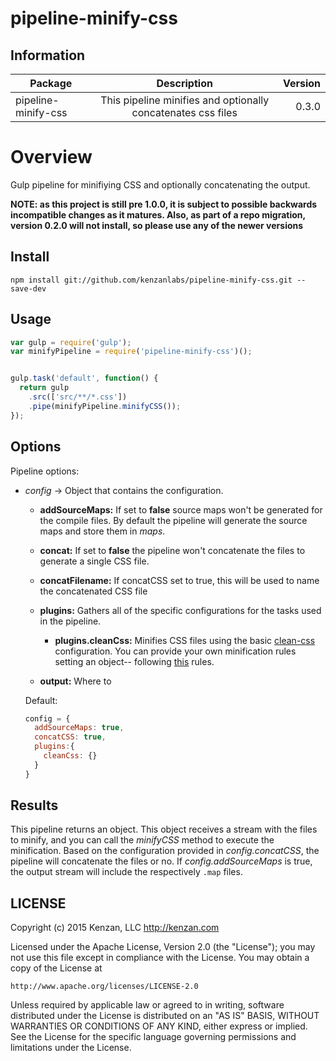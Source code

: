 # pipeline-minify-css


## Information

| Package       | Description   | Version|
| ------------- |:-------------:| -----:|
| pipeline-minify-css| This pipeline minifies and optionally concatenates css files | 0.3.0 |

# Overview

Gulp pipeline for minifiying CSS and optionally concatenating the output.

**NOTE: as this project is still pre 1.0.0, it is subject to possible backwards incompatible changes as it matures.
Also, as part of a repo migration, version 0.2.0 will not install, so please use any of the newer versions**

## Install

`npm install git://github.com/kenzanlabs/pipeline-minify-css.git --save-dev`

## Usage
```javascript
var gulp = require('gulp');
var minifyPipeline = require('pipeline-minify-css')();


gulp.task('default', function() {
  return gulp
    .src(['src/**/*.css'])
    .pipe(minifyPipeline.minifyCSS());
});
```

## Options

Pipeline options:
* _config_ -> Object that contains the configuration.

  * __addSourceMaps:__ If set to __false__ source maps won't be generated for the compile files. By default the pipeline will generate the source maps and store them in _maps_.

  * __concat:__ If set to __false__ the pipeline won't concatenate the files to generate a single CSS file.
    
  * __concatFilename:__ If concatCSS set to true, this will be used to name the concatenated CSS file

  * __plugins:__ Gathers all of the specific configurations for the tasks used in the pipeline.

    * __plugins.cleanCss:__ Minifies CSS files using the basic [clean-css](https://github.com/jakubpawlowicz/clean-css#what-is-clean-css) configuration. You can provide your own minification rules setting an object-- following [this](https://github.com/jakubpawlowicz/clean-css#how-to-use-clean-css-api) rules.

  * __output:__ Where to

  Default:
  ```javascript
  config = {
    addSourceMaps: true,
    concatCSS: true,
    plugins:{
      cleanCss: {}
    }
  }
  ```  

## Results

This pipeline returns an object. This object receives a stream with the files to minify, and you can call the _minifyCSS_ method to execute the minification. Based on the configuration provided in _config.concatCSS_, the pipeline will concatenate the files or no. If _config.addSourceMaps_ is true, the output stream will include the respectively `.map` files.


## LICENSE

Copyright (c) 2015 Kenzan, LLC <http://kenzan.com>

Licensed under the Apache License, Version 2.0 (the "License");
you may not use this file except in compliance with the License.
You may obtain a copy of the License at

    http://www.apache.org/licenses/LICENSE-2.0

Unless required by applicable law or agreed to in writing, software
distributed under the License is distributed on an "AS IS" BASIS,
WITHOUT WARRANTIES OR CONDITIONS OF ANY KIND, either express or implied.
See the License for the specific language governing permissions and
limitations under the License.
